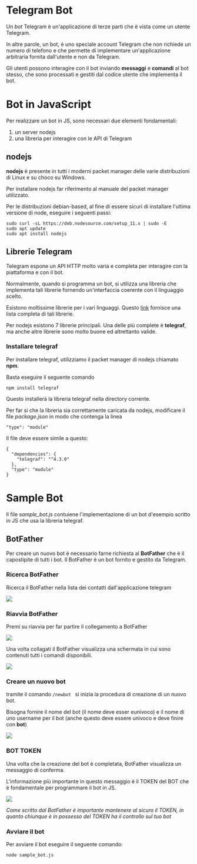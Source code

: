 # Telegram Bot

Un *bot* Telegram è un'applicazione di terze parti che è vista come un utente Telegram.


In altre parole, un bot, è uno speciale account Telegram che non richiede un numero di telefono e che permette di implementare un'applicazione arbitraria fornita dall'utente e non da Telegram.

Gli utenti possono interagire con il bot inviando **messaggi** e **comandi** al bot stesso, che sono processati e gestiti dal codice utente che implementa il bot.

# Bot in JavaScript

Per realizzare un bot in JS, sono necessari due elementi fondamentali:

1. un server nodejs
2. una libreria per interagire con le API di Telegram

## nodejs

**nodejs** è presente in tutti i moderni packet manager delle varie distribuzioni di Linux e su choco su Windows.

Per installare nodejs far riferimento al manuale del packet manager utilizzato.

Per le distribuzioni debian-based, al fine di essere sicuri di installare l'ultima versione di node, eseguire i seguenti passi: 


```
sudo curl -sL https://deb.nodesource.com/setup_11.x | sudo -E 
sudo apt update
sudo apt install nodejs
```

## Librerie Telegram

Telegram espone un API HTTP molto varia e completa per interagire con la piattaforma e con il bot.

Normalmente, quando si programma un bot, si utilizza una libreria che implementa tali librerie fornendo un'interfaccia coerente con il linguaggio scelto.

Esistono moltissime librerie per i vari linguaggi. Questo [link](https://core.telegram.org/bots/samples#node-js) fornisce una lista completa di tali librerie.

Per nodejs esistono 7 librerie principali. Una delle più complete è **telegraf**, ma anche altre librerie sono molto buone ed altrettanto valide.

### Installare telegraf

Per installare telegraf, utilizziamo il packet manager di nodejs chiamato **npm**.

Basta eseguire il seguente comando

```
npm install telegraf
```

Questo installerà la libreria telegraf nella directory corrente.

Per far si che la libreria sia correttamente caricata da nodejs, modificare il file *package.json* in modo che contenga la linea

```
"type": "module"
```

Il file deve essere simile a questo:

```
{
  "dependencies": {
    "telegraf": "^4.3.0"
  },
  "type": "module"
}
```

# Sample Bot

Il file *sample_bot.js* contuiene l'implementazione di un bot d'esempio scritto in JS che usa la libreria telegraf.

## BotFather

Per creare un nuovo bot è necessario farne richiesta al **BotFather** che è il capostipite di tutti i bot. Il BotFather è un bot fornito e gestito da Telegram.

### Ricerca BotFather

Ricerca il BotFather nella lista dei contatti dall'applicazione telegram

![](media/bot_01.PNG)


### Riavvia BotFather

Premi su riavvia per far partire il collegamento a BotFather

![](media/bot_02.PNG)

Una volta collagati il BotFather visualizza una schermata in cui sono contenuti tutti i comandi disponibili.

![](media/bot_03.PNG)

### Creare un nuovo bot

tramite il comando `/newbot ` si inizia la procedura di creazione di un nuovo bot.

Bisogna fornire il nome del bot (il nome deve esser eunivoco) e il nome di uno username per il bot (anche questo deve essere univoco e deve finire con **bot**)

![](media/bot_04.PNG)

### BOT TOKEN

Una volta che la creazione del bot è completata, BotFather visualizza un messaggio di conferma.

L'informazione più importante in questo messaggio è il TOKEN del BOT che è fondamentale per programmare il bot in JS.

![](media/bot_05.PNG)

*Come scritto dal BotFather è importante mantenere al sicuro il TOKEN, in quanto chiunque è in possesso del TOKEN ha il controllo sul tuo bot*

### Avviare il bot

Per avviare il bot eseguire il seguente comando:

```
node sample_bot.js
```

